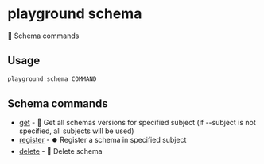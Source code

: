 # playground schema

🔰 Schema commands

## Usage

```bash
playground schema COMMAND
```

## Schema commands

- [get](playground%20schema%20get) - 🔰 Get all schemas versions for specified subject (if --subject is not specified, all subjects will be used)
- [register](playground%20schema%20register) - ⏺️ Register a schema in specified subject
- [delete](playground%20schema%20delete) - 🧟 Delete schema


